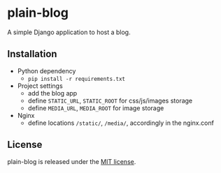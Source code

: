 plain-blog
===========
A simple Django application to host a blog.

## Installation
* Python dependency
  * `pip install -r requirements.txt`
* Project settings
  * add the blog app
  * define `STATIC_URL`, `STATIC_ROOT` for css/js/images storage
  * define `MEDIA_URL`, `MEDIA_ROOT` for image storage
* Nginx
  * define locations `/static/`, `/media/`, accordingly in the nginx.conf

## License
plain-blog is released under the [MIT license](http://opensource.org/licenses/MIT).
